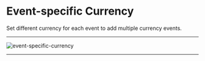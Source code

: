 # Event-specific Currency

Set different currency for each event to add multiple currency events.

---

![event-specific-currency](http://eventmie-pro-docs.test/images/fullyloaded/event-specific-currency.png "event-specific-currency")

---
